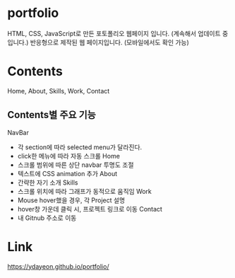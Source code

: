 # portfolio
 HTML, CSS, JavaScript로 만든 포토폴리오 웹페이지 입니다. (계속해서 업데이트 중입니다.)
 반응형으로 제작된 웹 페이지입니다. (모바일에서도 확인 가능)
# Contents
Home, About, Skills, Work, Contact
## Contents별 주요 기능
NavBar
- 각 section에 따라 selected menu가 달라진다.
- click한 메뉴에 따라 자동 스크롤
Home 
- 스크롤 범위에 따른 상단 navbar 투명도 조절
- 텍스트에 CSS animation 추가
About
- 간략한 자기 소개
Skills
- 스크롤 위치에 따라 그래프가 동적으로 움직임
Work
- Mouse hover했을 경우, 각 Project 설명
- hover창 가운데 클릭 시, 프로젝트 링크로 이동
Contact
- 내 Gitnub 주소로 이동

# Link
https://ydayeon.github.io/portfolio/
